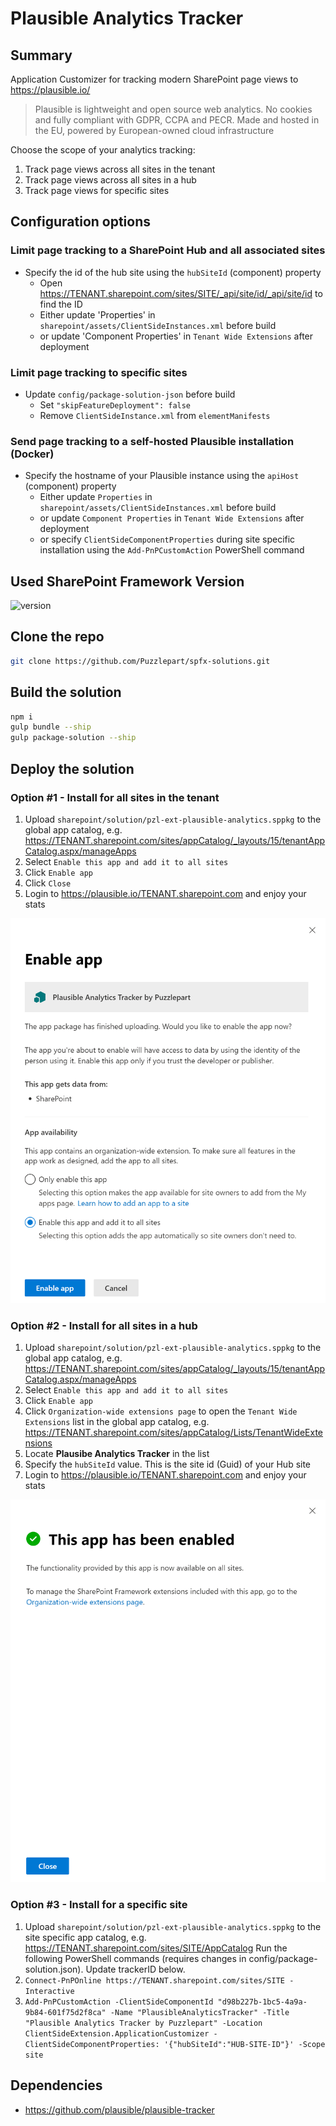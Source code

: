 # Plausible Analytics Tracker

## Summary

Application Customizer for tracking modern SharePoint page views to https://plausible.io/

> Plausible is lightweight and open source web analytics. No cookies and fully compliant with GDPR, CCPA and PECR. Made and hosted in the EU, powered by European-owned cloud infrastructure

Choose the scope of your analytics tracking:

1. Track page views across all sites in the tenant
1. Track page views across all sites in a hub
1. Track page views for specific sites

## Configuration options
### Limit page tracking to a SharePoint Hub and all associated sites
* Specify the id of the hub site using the `hubSiteId` (component) property
  * Open https://TENANT.sharepoint.com/sites/SITE/_api/site/id/_api/site/id to find the ID
  * Either update 'Properties' in `sharepoint/assets/ClientSideInstances.xml` before build
  * or update 'Component Properties' in `Tenant Wide Extensions` after deployment

### Limit page tracking to specific sites
* Update `config/package-solution-json` before build
  * Set `"skipFeatureDeployment": false`
  * Remove `ClientSideInstance.xml` from `elementManifests`
### Send page tracking to a self-hosted Plausible installation (Docker)
* Specify the hostname of your Plausible instance using the `apiHost` (component) property
  * Either update `Properties` in `sharepoint/assets/ClientSideInstances.xml` before build
  * or update `Component Properties` in `Tenant Wide Extensions` after deployment
  * or specify `ClientSideComponentProperties` during site specific installation using the `Add-PnPCustomAction` PowerShell command
## Used SharePoint Framework Version

![version](https://img.shields.io/badge/version-1.16-green.svg)

## Clone the repo

```bash
git clone https://github.com/Puzzlepart/spfx-solutions.git
```
## Build the solution

```bash
npm i
gulp bundle --ship
gulp package-solution --ship
```

## Deploy the solution

### Option #1 - Install for all sites in the tenant

1. Upload `sharepoint/solution/pzl-ext-plausible-analytics.sppkg` to the global app catalog, e.g. https://TENANT.sharepoint.com/sites/appCatalog/_layouts/15/tenantAppCatalog.aspx/manageApps
1. Select `Enable this app and add it to all sites` 
1. Click `Enable app`
1. Click `Close`
1. Login to https://plausible.io/TENANT.sharepoint.com and enjoy your stats 

![Enable app and add it to all sites!](images/appcatalog-enable-app.png "Enable app and add it to all sites")

### Option #2 - Install for all sites in a hub

1. Upload `sharepoint/solution/pzl-ext-plausible-analytics.sppkg` to the global app catalog, e.g. https://TENANT.sharepoint.com/sites/appCatalog/_layouts/15/tenantAppCatalog.aspx/manageApps
1. Select `Enable this app and add it to all sites` 
1. Click `Enable app`
1. Click `Organization-wide extensions page` to open the `Tenant Wide Extensions` list in the global app catalog, e.g. https://TENANT.sharepoint.com/sites/appCatalog/Lists/TenantWideExtensions
1. Locate **Plausibe Analytics Tracker** in the list
1. Specify the `hubSiteId` value. This is the site id (Guid) of your Hub site 
1. Login to https://plausible.io/TENANT.sharepoint.com and enjoy your stats 

![Organization-wide extensions page!](images/appcatalog-app-enabled.png "Organization-wide extensions page")

### Option #3 - Install for a specific site

1. Upload `sharepoint/solution/pzl-ext-plausible-analytics.sppkg` to the site specific app catalog, e.g. https://TENANT.sharepoint.com/sites/SITE/AppCatalog
Run the following PowerShell commands (requires changes in config/package-solution.json). Update trackerID below.
1. `Connect-PnPOnline https://TENANT.sharepoint.com/sites/SITE -Interactive`
1. `Add-PnPCustomAction -ClientSideComponentId "d98b227b-1bc5-4a9a-9b84-601f75d2f8ca" -Name "PlausibleAnalyticsTracker" -Title "Plausible Analytics Tracker by Puzzlepart" -Location ClientSideExtension.ApplicationCustomizer -ClientSideComponentProperties: '{"hubSiteId":"HUB-SITE-ID"}' -Scope site`


## Dependencies

- https://github.com/plausible/plausible-tracker
